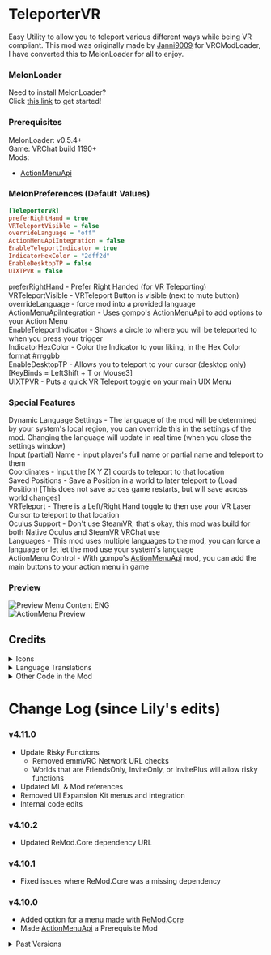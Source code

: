 <h1>TeleporterVR</h1>
Easy Utility to allow you to teleport various different ways while being VR compliant. This mod was originally made by <a href="https://github.com/Janni9009">Janni9009</a> for VRCModLoader, I have converted this to MelonLoader for all to enjoy.

<h3>MelonLoader</h3>
Need to install MelonLoader?<br>
Click <a href="https://melonwiki.xyz/">this link</a> to get started!

<h3>Prerequisites</h3>
MelonLoader: v0.5.4+<br>
Game: VRChat build 1190+<br>
Mods:
<ul>
	<li><a href="https://github.com/gompoc/VRChatMods/tree/master/ActionMenuApi">ActionMenuApi</a></li>
</ul>

### MelonPreferences (Default Values)
```ini
[TeleporterVR]
preferRightHand = true
VRTeleportVisible = false
overrideLanguage = "off"
ActionMenuApiIntegration = false
EnableTeleportIndicator = true
IndicatorHexColor = "2dff2d"
EnableDesktopTP = false
UIXTPVR = false
```
preferRightHand  - Prefer Right Handed (for VR Teleporting)<br>
VRTeleportVisible - VRTeleport Button is visible (next to mute button)<br>
overrideLanguage - force mod into a provided language<br>
ActionMenuApiIntegration - Uses gompo's [ActionMenuApi](https://github.com/gompoc/VRChatMods/tree/master/ActionMenuApi) to add options to your Action Menu<br>
EnableTeleportIndicator - Shows a circle to where you will be teleported to when you press your trigger<br>
IndicatorHexColor - Color the Indicator to your liking, in the Hex Color format #rrggbb<br>
EnableDesktopTP - Allows you to teleport to your cursor (desktop only) [KeyBinds = LeftShift + T or Mouse3]<br>
UIXTPVR - Puts a quick VR Teleport toggle on your main UIX Menu

<h3>Special Features</h3>
Dynamic Language Settings - The language of the mod will be determined by your system's local region, you can override this in the settings of the mod. Changing the language will update in real time (when you close the settings window)<br>
Input (partial) Name - input player's full name or partial name and teleport to them<br>
Coordinates - Input the [X Y Z] coords to teleport to that location<br>
Saved Positions - Save a Position in a world to later teleport to (Load Position) [This does not save across game restarts, but will save across world changes]<br>
VRTeleport - There is a Left/Right Hand toggle to then use your VR Laser Cursor to teleport to that location<br>
Oculus Support - Don't use SteamVR, that's okay, this mod was build for both Native Oculus and SteamVR VRChat use<br>
Languages - This mod uses multiple languages to the mod, you can force a language or let let the mod use your system's language<br>
ActionMenu Control - With gompo's <a href="https://github.com/gompoc/VRChatMods/tree/master/ActionMenuApi">ActionMenuApi</a> mod, you can add the main buttons to your action menu in game

<h3>Preview</h3>
<img src="https://i.mintlily.lgbt/6sQ1eU5xMyvL.jpg" alt="Preview Menu Content ENG" /><br>
<img src="https://i.mintlily.lgbt/AMApiPreview.jpg" alt="ActionMenu Preview" />

<h2>Credits</h2>
<details>
	<summary>Icons</summary>
	<ul>
		<li><a href="https://fontawesome.com/">Font Awesome</a></li>
		<li><a href="https://thenounproject.com/">The Noun Project</a></li>
	</ul>
</details>

<details>
	<summary>Language Translations</summary>
	<ul>
		<li>French - <b>Slaynash</b></li>
		<li>German - <b>RequiDev</b></li>
		<li>Japanese - N/A (Google Translate)</li>
		<li>Norwegian (Bokmål) - <b>Frostbyte</b></li>
		<li>Russian - <b>Miinc</b></li>
		<li>Spanish - Myself & Google Translate</li>
		<li>Portuguese - <b>nitro.</b> & <b>Davi</b></li>
		<li>Swedish - <b>Psychloor</b></li>
	</ul>
</details>

<details>
	<summary>Other Code in the Mod</summary>
	<ul>
		<li>Patches - <b>DDAkabono</b></li>
		<li>emmVRC Risky world / game tag toggling - <b>Psychloor</b></li>
		<li>Asset Bundle, Keyboard popup input, Enable/Disable Listener - <b>knah</b></li>
		<li>TeleportIndicator Scripts - <b>Davi (d-mageek)</b></li>
		<li><a href="https://github.com/RequiDev/ReMod.Core" target="_blank">ReMod.Core</a> & World Checks - <b>RequiDev</b></li>
	</ul>
</details>

<h1>Change Log (since Lily's edits)</h1>
<h3>v4.11.0</h3>
<ul>
	<li>Update Risky Functions
        <ul>
            <li>Removed emmVRC Network URL checks</li>
            <li>Worlds that are FriendsOnly, InviteOnly, or InvitePlus will allow risky functions</li>
        </ul>
    </li>
    <li>Updated ML & Mod references</li>
    <li>Removed UI Expansion Kit menus and integration</li>
    <li>Internal code edits</li>
</ul>

<h3>v4.10.2</h3>
<ul>
	<li>Updated ReMod.Core dependency URL</li>
</ul>

<h3>v4.10.1</h3>
<ul>
	<li>Fixed issues where ReMod.Core was a missing dependency</li>
</ul>

<h3>v4.10.0</h3>
<ul>
	<li>Added option for a menu made with <a href="https://github.com/RequiDev/ReMod.Core">ReMod.Core</a></li>
	<li>Made <a href="https://github.com/gompoc/VRChatMods/tree/master/ActionMenuApi">ActionMenuApi</a> a Prerequisite Mod</li>
</ul>

<details>
	<summary>Past Versions</summary>

### v4.9.2
* Fixed Errors showing when changing worlds if AMApi is disabled or null

### v4.9.1
* Revert HttpClient back to WebClient
* Fixed Action Menu always being locked
* Fixed open webpage

### v4.9.0
* Changed MelonLogger to MelonLogger.Instance
* Changed World Check Patches to OnJoin/Leave instead of OnFade (Thanks Bono)
* Fixed ActionMenu VRTP Toggle not being consistent to the actual setting

### v4.8.1
* Fixed Popup keyboards not showing

### v4.8.0
* Added User Selected Teleport button (with UIX)
* Fixed perfered hand option not being updated properly

### v4.7.0
* Added VRChat build 1151 compatibility
* Removed RubyButtonAPI

### v4.6.0
* Added UIX Menu
* Added VRChat UI Open Beta Detection for less breakage

### v4.5.1
* Added **UniversalRiskyFunc GameObject Toggle**

### v4.5.0
* Changed ActionMenu is Open Listener
* Fixed odd behavior when toggling on teleportation

### v4.4.2
* Fixed issue where ActionMenu would not close

### v4.4.1
* Fixed Compatibility for VRChat Build 1121 (Unity 2019)
* Updated MelonLoader to v0.4.3
* Updated Dependency for [ActionMenuApi](https://github.com/gompoc/VRChatMods/tree/master/ActionMenuApi) to v0.3.1

### v4.4.0
* Added emmVRC GameObject detection to allow/disallow actions in worlds

### v4.3.1
* Security Fixes - Fixed Teleporting not being disabled properly

### v4.3.0
* Added Desktop Teleporting to cursor (Disabled by default) [KeyBinds = LeftShift + T or Mouse3]
* Fixed null errors on Controller Raycasts

### v4.2.3
* Fixed compatibility for VRChat build 1106
* Fixed various errors regarding the TPIndicator

### v4.2.0
* Added a TeleportIndicator, so you know where you're going
* Added Coloring to the Indicator
* Fixed an error about the ActionMenuApi onPrefSaved
* Update ActionMenuApi Dependency

### v4.1.1
* Fixed an error that would show when you didn't have ActionMenuApi installed
* Fixed the Left/Right Hand button toggle not changing its state on game start
* preferRightHand is now visible in UIX's MelonPref Viewer

### v4.1.0
* Added [ActionMenuApi](https://github.com/gompoc/VRChatMods/tree/master/ActionMenuApi) support
* Fixed VR Teleport

### v4.0.2
* Updated for VRChat build 1088

### v4.0.1
* Updated internal link

### v4.0.0
* Initial Release for MelonLoader


</details>